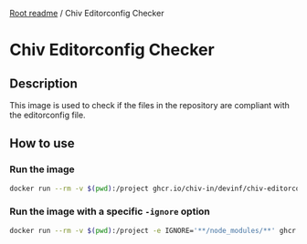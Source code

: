 [Root readme](/README.md) / Chiv Editorconfig Checker

# Chiv Editorconfig Checker

## Description

This image is used to check if the files in the repository are compliant with the editorconfig file.

## How to use

### Run the image

```bash
docker run --rm -v $(pwd):/project ghcr.io/chiv-in/devinf/chiv-editorconfig-checker
```

### Run the image with a specific `-ignore` option

```bash
docker run --rm -v $(pwd):/project -e IGNORE='**/node_modules/**' ghcr.io/chiv-in/devinf/chiv-editorconfig-checker
```

